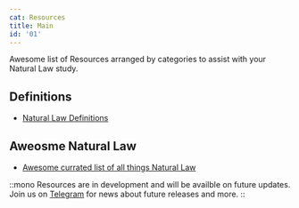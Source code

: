 ```yaml
---
cat: Resources
title: Main
id: '01'
---
```

Awesome list of Resources arranged by categories to assist with your Natural Law study.

## Definitions
- [Natural Law Definitions](/resources/definitions)

## Aweosme Natural Law
- [Awesome currated list of all things Natural Law](/resources/awesome-natural-law)

::mono
Resources are in development and will be availble on future updates. Join us on [Telegram](https://t.me/theonegreatwork) for news about future releases and more.
::